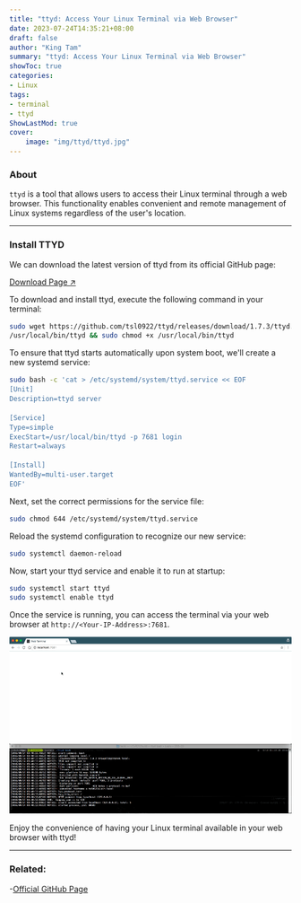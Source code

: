 ```yaml
---
title: "ttyd: Access Your Linux Terminal via Web Browser"
date: 2023-07-24T14:35:21+08:00
draft: false
author: "King Tam"
summary: "ttyd: Access Your Linux Terminal via Web Browser" 
showToc: true
categories:
- Linux
tags:
- terminal
- ttyd
ShowLastMod: true
cover:
    image: "img/ttyd/ttyd.jpg"
---
```


### About

`ttyd` is a tool that allows users to access their Linux terminal through a web browser. This functionality enables convenient and remote management of Linux systems regardless of the user's location.

---

### Install TTYD

We can download the latest version of ttyd from its official GitHub page:

[Download Page ↗](https://github.com/tsl0922/ttyd/releases)

To download and install ttyd, execute the following command in your terminal:

```bash
sudo wget https://github.com/tsl0922/ttyd/releases/download/1.7.3/ttyd.aarch64 -O \
/usr/local/bin/ttyd && sudo chmod +x /usr/local/bin/ttyd
```

To ensure that ttyd starts automatically upon system boot, we'll create a new systemd service:

```bash
sudo bash -c 'cat > /etc/systemd/system/ttyd.service << EOF
[Unit]
Description=ttyd server

[Service]
Type=simple
ExecStart=/usr/local/bin/ttyd -p 7681 login
Restart=always

[Install]
WantedBy=multi-user.target
EOF'
```

Next, set the correct permissions for the service file:

```bash
sudo chmod 644 /etc/systemd/system/ttyd.service
```

Reload the systemd configuration to recognize our new service:

```bash
sudo systemctl daemon-reload
```

Now, start your ttyd service and enable it to run at startup:

```bash
sudo systemctl start ttyd
sudo systemctl enable ttyd
```

Once the service is running, you can access the terminal via your web browser at `http://<Your-IP-Address>:7681`.

![screenshot](/img/ttyd/screenshot.gif)


Enjoy the convenience of having your Linux terminal available in your web browser with ttyd!

---

### Related:

-[Official GitHub Page](https://github.com/tsl0922/ttyd)
